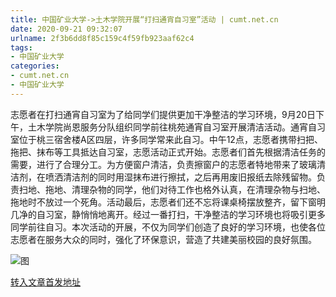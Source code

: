 ```yaml
---
title: 中国矿业大学->土木学院开展“打扫通宵自习室”活动 | cumt.net.cn
date: 2020-09-21 09:32:07
urlname: 2f3b6dd8f85c159c4f59fb923aaf62c4
tags: 
- 中国矿业大学
categories:
- cumt.net.cn
- 中国矿业大学
---
```

志愿者在打扫通宵自习室为了给同学们提供更加干净整洁的学习环境，9月20日下午，土木学院尚恩服务分队组织同学前往桃苑通宵自习室开展清洁活动。通宵自习室位于桃三宿舍楼A区四层，许多同学常来此自习。中午12点，志愿者携带扫把、拖把、抹布等工具抵达自习室，志愿活动正式开始。志愿者们首先根据清洁任务的需要，进行了合理分工。为方便窗户清洁，负责擦窗户的志愿者特地带来了玻璃清洁剂，在喷洒清洁剂的同时用湿抹布进行擦拭，之后再用废旧报纸去除残留物。负责扫地、拖地、清理杂物的同学，他们对待工作也格外认真，在清理杂物与扫地、拖地时不放过一个死角。活动最后，志愿者们还不忘将课桌椅摆放整齐，留下窗明几净的自习室，静悄悄地离开。经过一番打扫，干净整洁的学习环境也将吸引更多同学前往自习。本次活动的开展，不仅为同学们创造了良好的学习环境，也使各位志愿者在服务大众的同时，强化了环保意识，营造了共建美丽校园的良好氛围。

![图](http://xwzx.cumt.edu.cn/_upload/article/images/a3/a1/d81b067c4a8a98ed9a61a469c9e1/8037f074-123b-4988-b65b-bb88b00b35f5.jpg)

[转入文章首发地址](http://xwzx.cumt.edu.cn/c7/32/c523a575282/page.htm)